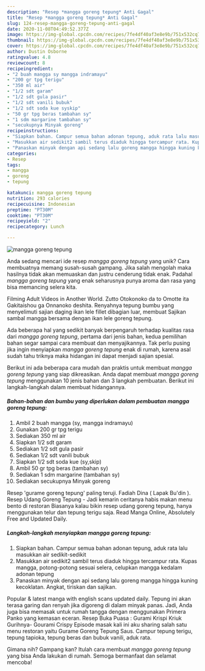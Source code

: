 ```yaml
---
description: "Resep *mangga goreng tepung* Anti Gagal"
title: "Resep *mangga goreng tepung* Anti Gagal"
slug: 124-resep-mangga-goreng-tepung-anti-gagal
date: 2020-11-08T04:49:52.377Z
image: https://img-global.cpcdn.com/recipes/7fe4df40af3e8e9b/751x532cq70/mangga-goreng-tepung-foto-resep-utama.jpg
thumbnail: https://img-global.cpcdn.com/recipes/7fe4df40af3e8e9b/751x532cq70/mangga-goreng-tepung-foto-resep-utama.jpg
cover: https://img-global.cpcdn.com/recipes/7fe4df40af3e8e9b/751x532cq70/mangga-goreng-tepung-foto-resep-utama.jpg
author: Dustin Osborne
ratingvalue: 4.8
reviewcount: 8
recipeingredient:
- "2 buah mangga sy mangga indramayu"
- "200 gr tpg terigu"
- "350 ml air"
- "1/2 sdt garam"
- "1/2 sdt gula pasir"
- "1/2 sdt vanili bubuk"
- "1/2 sdt soda kue syskip"
- "50 gr tpg beras tambahan sy"
- "1 sdm margarine tambahan sy"
- "secukupnya Minyak goreng"
recipeinstructions:
- "Siapkan bahan. Campur semua bahan adonan tepung, aduk rata lalu masukkan air sedikit-sedikit"
- "Masukkan air sedikit2 sambil terus diaduk hingga tercampur rata. Kupas mangga, potong-potong sesuai selera, celupkan mangga kedalam adonan tepung"
- "Panaskan minyak dengan api sedang lalu goreng mangga hingga kuning kecoklatan. Angkat, tiriskan dan sajikan."
categories:
- Resep
tags:
- mangga
- goreng
- tepung

katakunci: mangga goreng tepung 
nutrition: 293 calories
recipecuisine: Indonesian
preptime: "PT30M"
cooktime: "PT30M"
recipeyield: "2"
recipecategory: Lunch

---
```



![*mangga goreng tepung*](https://img-global.cpcdn.com/recipes/7fe4df40af3e8e9b/751x532cq70/mangga-goreng-tepung-foto-resep-utama.jpg)

Anda sedang mencari ide resep *mangga goreng tepung* yang unik? Cara membuatnya memang susah-susah gampang. Jika salah mengolah maka hasilnya tidak akan memuaskan dan justru cenderung tidak enak. Padahal *mangga goreng tepung* yang enak seharusnya punya aroma dan rasa yang bisa memancing selera kita.

Filming Adult Videos in Another World. Zutto Otokonoko da to Omotte ita Gakitaishou ga Onnanoko deshita. Renyahnya tepung bumbu yang menyelimuti sajian daging ikan lele fillet dibagian luar, membuat Sajikan sambal mangga bersama dengan ikan lele goreng tepung.

Ada beberapa hal yang sedikit banyak berpengaruh terhadap kualitas rasa dari *mangga goreng tepung*, pertama dari jenis bahan, kedua pemilihan bahan segar sampai cara membuat dan menyajikannya. Tak perlu pusing jika ingin menyiapkan *mangga goreng tepung* enak di rumah, karena asal sudah tahu triknya maka hidangan ini dapat menjadi sajian spesial.


Berikut ini ada beberapa cara mudah dan praktis untuk membuat *mangga goreng tepung* yang siap dikreasikan. Anda dapat membuat *mangga goreng tepung* menggunakan 10 jenis bahan dan 3 langkah pembuatan. Berikut ini langkah-langkah dalam membuat hidangannya.

<!--inarticleads1-->

##### Bahan-bahan dan bumbu yang diperlukan dalam pembuatan *mangga goreng tepung*:

1. Ambil 2 buah mangga (sy, mangga indramayu)
1. Gunakan 200 gr tpg terigu
1. Sediakan 350 ml air
1. Siapkan 1/2 sdt garam
1. Sediakan 1/2 sdt gula pasir
1. Sediakan 1/2 sdt vanili bubuk
1. Siapkan 1/2 sdt soda kue (sy,skip)
1. Ambil 50 gr tpg beras (tambahan sy)
1. Sediakan 1 sdm margarine (tambahan sy)
1. Sediakan secukupnya Minyak goreng


Resep &#39;gurame goreng tepung&#39; paling teruji. Fadiah Dina ( Lapak Bu&#39;din ). Resep Udang Goreng Tepung - Jadi kemarin ceritanya habis makan menu bento di restoran Biasanya kalau bikin resep udang goreng tepung, hanya menggunakan telur dan tepung terigu saja. Read Manga Online, Absolutely Free and Updated Daily. 

<!--inarticleads2-->

##### Langkah-langkah menyiapkan *mangga goreng tepung*:

1. Siapkan bahan. Campur semua bahan adonan tepung, aduk rata lalu masukkan air sedikit-sedikit
1. Masukkan air sedikit2 sambil terus diaduk hingga tercampur rata. Kupas mangga, potong-potong sesuai selera, celupkan mangga kedalam adonan tepung
1. Panaskan minyak dengan api sedang lalu goreng mangga hingga kuning kecoklatan. Angkat, tiriskan dan sajikan.


Popular &amp; latest manga with english scans updated daily. Tepung ini akan terasa garing dan renyah jika digoreng di dalam minyak panas. Jadi, Anda juga bisa memasak untuk rumah tangga dengan menggunakan Primera Panko yang kemasan eceran. Resep Buka Puasa : Gurami Krispi Kriuk Gurihnya- Gourami Crispy Episode masak kali ini aku sharing salah satu menu restoran yaitu Gurame Goreng Tepung Saus. Campur tepung terigu, tepung tapioka, tepung beras dan bubuk vanili, aduk rata. 

Gimana nih? Gampang kan? Itulah cara membuat *mangga goreng tepung* yang bisa Anda lakukan di rumah. Semoga bermanfaat dan selamat mencoba!
